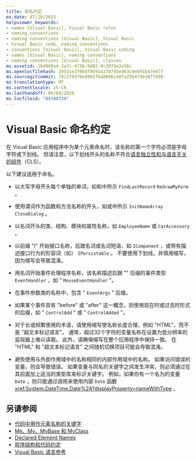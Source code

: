 ```yaml
---
title: 命名约定
ms.date: 07/20/2015
helpviewer_keywords:
- names [Visual Basic], Visual Basic rules
- naming conventions
- naming conventions [Visual Basic], Visual Basic
- Visual Basic code, naming conventions
- conventions [Visual Basic], Visual Basic coding
- names [Visual Basic], naming conventions
- naming conventions [Visual Basic], classes
ms.assetid: 164949a4-2a7c-4736-9d82-9c3078e2e56c
ms.openlocfilehash: 20531e379ddf9b93a278795e9b3c0eb91b47e077
ms.sourcegitcommit: f8c270376ed905f6a8896ce0fe25b4f4b38ff498
ms.translationtype: MT
ms.contentlocale: zh-CN
ms.lasthandoff: 06/04/2020
ms.locfileid: "84398339"
---
```

# <a name="visual-basic-naming-conventions"></a>Visual Basic 命名约定
在 Visual Basic 应用程序中为某个元素命名时，该名称的第一个字符必须是字母字符或下划线。 但请注意，以下划线开头的名称不符合[语言独立性和与语言无关的组件](../../../standard/language-independence-and-language-independent-components.md)（CLS）。  
  
 以下建议适用于命名。  
  
- 以大写字母开头每个单独的单词，如和中所示 `FindLastRecord` `RedrawMyForm` 。  
  
- 使用谓词作为函数和方法名称的开头，如或中所示 `InitNameArray` `CloseDialog` 。  
  
- 以名词开头的类、结构、模块和属性名称，如 `EmployeeName` 或 `CarAccessory` 。  
  
- 以前缀 "I" 开始接口名称，后跟名词或名词短语，如 `IComponent` ，或带有描述接口行为的形容词（如） `IPersistable` 。 不要使用下划线，并慎用缩写，因为缩写会导致混淆。  
  
- 用名词开始事件处理程序名称，该名称描述后跟 "" 后缀的事件类型 `EventHandler` ，如 " `MouseEventHandler` "。  
  
- 在事件参数类的名称中，包含 " `EventArgs` " 后缀。  
  
- 如果某个事件具有 "before" 或 "after" 这一概念，则使用现在时或过去时形式的后缀，如 " `ControlAdd` " 或 " `ControlAdded` "。  
  
- 对于长或频繁使用的术语，请使用缩写使名称长度合理，例如 "HTML"，而不是 "超文本标记语言"。 通常，超过32个字符的变量名称在设置为低分辨率的监视器上难以读取。 此外，请确保缩写在整个应用程序中保持一致。 在 "HTML" 和 "超文本标记语言" 之间随机切换项目可能会导致混淆。  
  
- 避免使用与外部作用域中的名称相同的内部作用域中的名称。 如果访问错误的变量，则会导致错误。 如果变量与同名的关键字之间发生冲突，则必须通过在其前面加上适当的类型库来标识关键字。 例如，如果你有一个名为的变量 `Date` ，则只能通过调用来使用内部 `Date` 函数 <xref:System.DateTime.Date%2A?displayProperty=nameWithType> 。  
  
## <a name="see-also"></a>另请参阅

- [代码中用作元素名称的关键字](keywords-as-element-names-in-code.md)
- [Me、My、MyBase 和 MyClass](me-my-mybase-and-myclass.md)
- [Declared Element Names](../language-features/declared-elements/declared-element-names.md)
- [程序结构和代码约定](program-structure-and-code-conventions.md)
- [Visual Basic 语言参考](../../language-reference/index.md)
